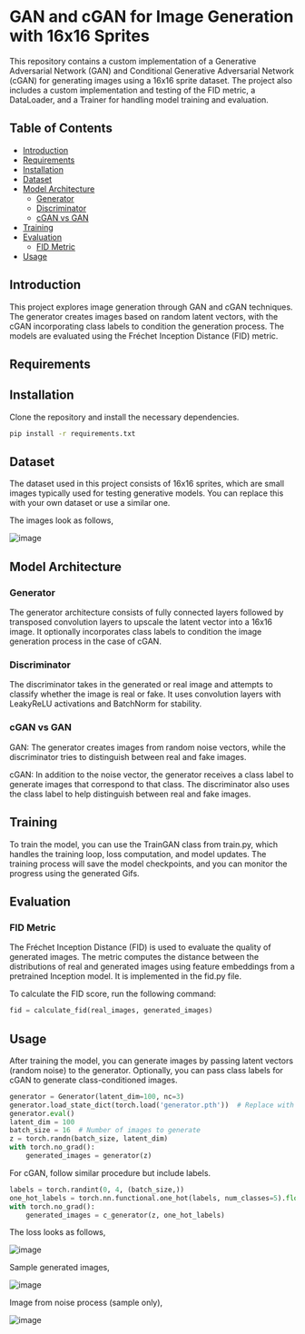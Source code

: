 # GAN and cGAN for Image Generation with 16x16 Sprites

This repository contains a custom implementation of a Generative Adversarial Network (GAN) and Conditional Generative Adversarial Network (cGAN) for generating images using a 16x16 sprite dataset. The project also includes a custom implementation and testing of the FID metric, a DataLoader, and a Trainer for handling model training and evaluation.

## Table of Contents
- [Introduction](#introduction)
- [Requirements](#requirements)
- [Installation](#installation)
- [Dataset](#dataset)
- [Model Architecture](#model-architecture)
  - [Generator](#generator)
  - [Discriminator](#discriminator)
  - [cGAN vs GAN](#cgan-vs-gan)
- [Training](#training)
- [Evaluation](#evaluation)
  - [FID Metric](#fid-metric)
- [Usage](#usage)


## Introduction
This project explores image generation through GAN and cGAN techniques. The generator creates images based on random latent vectors, with the cGAN incorporating class labels to condition the generation process. The models are evaluated using the Fréchet Inception Distance (FID) metric.

## Requirements

## Installation
Clone the repository and install the necessary dependencies.

```bash
pip install -r requirements.txt
```
## Dataset
The dataset used in this project consists of 16x16 sprites, which are small images typically used for testing generative models. You can replace this with your own dataset or use a similar one.

The images look as follows,

![image](https://github.com/user-attachments/assets/65bf2e27-5554-4b45-bbfb-c9e9e2d9c372)

## Model Architecture
### Generator
The generator architecture consists of fully connected layers followed by transposed convolution layers to upscale the latent vector into a 16x16 image. It optionally incorporates class labels to condition the image generation process in the case of cGAN.

### Discriminator
The discriminator takes in the generated or real image and attempts to classify whether the image is real or fake. It uses convolution layers with LeakyReLU activations and BatchNorm for stability.

### cGAN vs GAN
GAN: The generator creates images from random noise vectors, while the discriminator tries to distinguish between real and fake images.

cGAN: In addition to the noise vector, the generator receives a class label to generate images that correspond to that class. The discriminator also uses the class label to help distinguish between real and fake images.

## Training
To train the model, you can use the TrainGAN class from train.py, which handles the training loop, loss computation, and model updates. The training process will save the model checkpoints, and you can monitor the progress using the generated Gifs.

## Evaluation
### FID Metric
The Fréchet Inception Distance (FID) is used to evaluate the quality of generated images. The metric computes the distance between the distributions of real and generated images using feature embeddings from a pretrained Inception model. It is implemented in the fid.py file.

To calculate the FID score, run the following command:
```python
fid = calculate_fid(real_images, generated_images)
```

## Usage
After training the model, you can generate images by passing latent vectors (random noise) to the generator. Optionally, you can pass class labels for cGAN to generate class-conditioned images.

```python
generator = Generator(latent_dim=100, nc=3)
generator.load_state_dict(torch.load('generator.pth'))  # Replace with your checkpoint path
generator.eval()
latent_dim = 100
batch_size = 16  # Number of images to generate
z = torch.randn(batch_size, latent_dim)
with torch.no_grad():
    generated_images = generator(z)
```
For cGAN, follow similar procedure but include labels.

```python
labels = torch.randint(0, 4, (batch_size,)) 
one_hot_labels = torch.nn.functional.one_hot(labels, num_classes=5).float()
with torch.no_grad():
    generated_images = c_generator(z, one_hot_labels)
```


The loss looks as follows,

![image](https://github.com/user-attachments/assets/ea0eebe0-7d84-46db-a3fb-470a15b6883d)


Sample generated images,


![image](https://github.com/user-attachments/assets/813be689-9e8b-4e76-8b43-1100248a610a)


Image from noise process (sample only),


![image](https://github.com/user-attachments/assets/9567aac9-7735-4524-a18e-16f55eef92ba)


